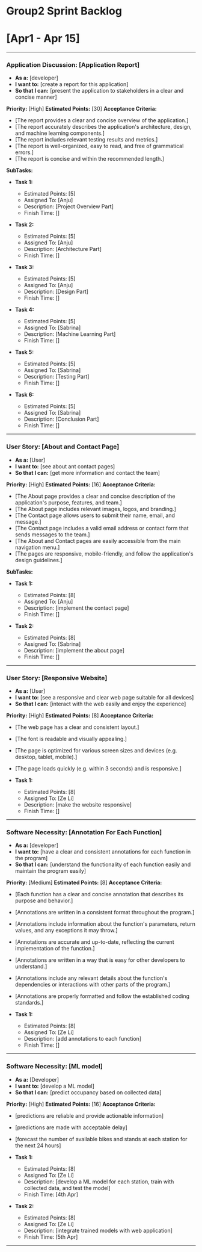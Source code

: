 # Group2 Sprint Backlog
# [Apr1 - Apr 15]
------------

### Application Discussion: [Application Report]
- **As a:** [developer]
- **I want to:** [create a report for this application]
- **So that I can:** [present the application to stakeholders in a clear and concise manner]

**Priority:** [High]
**Estimated Points:** [30]
**Acceptance Criteria:**
- [The report provides a clear and concise overview of the application.]
- [The report accurately describes the application's architecture, design, and machine learning components.]
- [The report includes relevant testing results and metrics.]
- [The report is well-organized, easy to read, and free of grammatical errors.]
- [The report is concise and within the recommended length.]

**SubTasks:**

- **Task 1:** 
    - Estimated Points: [5]
    - Assigned To: [Anju]
    - Description: [Project Overview Part]
    - Finish Time: []

- **Task 2:** 
    - Estimated Points: [5]
    - Assigned To: [Anju]
    - Description: [Architecture Part]
    - Finish Time: []

- **Task 3:** 
    - Estimated Points: [5]
    - Assigned To: [Anju]
    - Description: [Design Part]
    - Finish Time: []

- **Task 4:** 
    - Estimated Points: [5]
    - Assigned To: [Sabrina]
    - Description: [Machine Learning Part]
    - Finish Time: []

- **Task 5:** 
    - Estimated Points: [5]
    - Assigned To: [Sabrina]
    - Description: [Testing Part]
    - Finish Time: []

- **Task 6:** 
    - Estimated Points: [5]
    - Assigned To: [Sabrina]
    - Description: [Conclusion Part]
    - Finish Time: []

---------
### User Story: [About and Contact Page]
- **As a:** [User]
- **I want to:** [see about ant contact pages]
- **So that I can:** [get more information and contact the team]

**Priority:** [High]
**Estimated Points:** [16]
**Acceptance Criteria:**
- [The About page provides a clear and concise description of the application's purpose, features, and team.]
- [The About page includes relevant images, logos, and branding.]
- [The Contact page allows users to submit their name, email, and message.]
- [The Contact page includes a valid email address or contact form that sends messages to the team.]
- [The About and Contact pages are easily accessible from the main navigation menu.]
- [The pages are responsive, mobile-friendly, and follow the application's design guidelines.]

**SubTasks:**

- **Task 1:** 
    - Estimated Points: [8]
    - Assigned To: [Anju]
    - Description: [implement the contact page]
    - Finish Time: []

- **Task 2:** 
    - Estimated Points: [8]
    - Assigned To: [Sabrina]
    - Description: [implement the about page]
    - Finish Time: []
------------

### User Story: [Responsive Website]
- **As a:** [User]
- **I want to:** [see a responsive and clear web page suitable for all devices]
- **So that I can:** [interact with the web easily and enjoy the experience]

**Priority:** [High]
**Estimated Points:** [8]
**Acceptance Criteria:**
- [The web page has a clear and consistent layout.]
- [The font is readable and visually appealing.]
- [The page is optimized for various screen sizes and devices (e.g. desktop, tablet, mobile).]
- [The page loads quickly (e.g. within 3 seconds) and is responsive.]

- **Task 1:** 
    - Estimated Points: [8]
    - Assigned To: [Ze Li]
    - Description: [make the website responsive]
    - Finish Time: []

-------------------------------------------------
### Software Necessity: [Annotation For Each Function]
- **As a:** [developer]
- **I want to:** [have a clear and consistent annotations for each function in the program]
- **So that I can:** [understand the functionality of each function easily and maintain the program easily]

**Priority:** [Medium]
**Estimated Points:** [8]
**Acceptance Criteria:**
- [Each function has a clear and concise annotation that describes its purpose and behavior.]
- [Annotations are written in a consistent format throughout the program.]
- [Annotations include information about the function's parameters, return values, and any exceptions it may throw.]
- [Annotations are accurate and up-to-date, reflecting the current implementation of the function.]
- [Annotations are written in a way that is easy for other developers to understand.]
- [Annotations include any relevant details about the function's dependencies or interactions with other parts of the program.]
- [Annotations are properly formatted and follow the established coding standards.]

- **Task 1:** 
    - Estimated Points: [8]
    - Assigned To: [Ze Li]
    - Description: [add annotations to each function]
    - Finish Time: []

-------------
### Software Necessity: [ML model]
- **As a:** [Developer]
- **I want to:** [develop a ML model]
- **So that I can:** [predict occupancy based on collected data]

**Priority:** [High]
**Estimated Points:** [16]
**Acceptance Criteria:**
- [predictions are reliable and provide actionable information]
- [predictions are made with acceptable delay]
- [forecast the number of available bikes and stands at each station for the next 24 hours]

- **Task 1:** 
    - Estimated Points: [8]
    - Assigned To: [Ze Li]
    - Description: [develop a ML model for each station, train with collected data, and test the model]
    - Finish Time: [4th Apr]

- **Task 2:** 
    - Estimated Points: [8]
    - Assigned To: [Ze Li]
    - Description: [integrate trained models with web application]
    - Finish Time: [5th Apr]

-------------------

<!-- ### User Story: [Story Title]
- **As a:** [Type of user]
- **I want to:** [Action or capability]
- **So that I can:** [Benefit or reason]

**Priority:** [High/Medium/Low]
**Estimated Points:** [Story points]
**Acceptance Criteria:**
- [Criterion 1]
- [Criterion 2]

**SubTasks:**

- **Task 1:** 
    - Assigned To: [Not decided]
    - Description: [Detailed description of the task]
- **Task 2:** 
    - Assigned To: [Not decided]
    - Description: [Detailed description of the task]
--------- -->
<!-- ## Notes
- [] -->
<!-- - [Any additional notes or comments]
- [Important considerations or reminders] -->